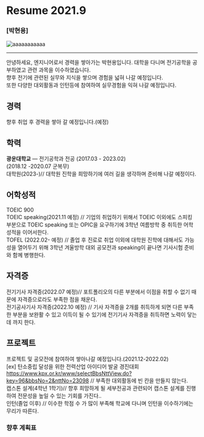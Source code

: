 # Resume 2021.9

### [박현용]
![aaaaaaaaaaa](https://user-images.githubusercontent.com/91231739/134492317-0c8fdad5-2cbc-4cb9-92a7-0bf762d95c59.jpg)


---

안녕하세요, 엔지니어로서 경력을 쌓아가는 박현용입니다.
대학을 다니며 전기공학을 공부하였고 관련 과목을 이수하였습니다.
<br/>
향후 전기에 관련된 실무와 지식을 쌓으며 경험을 넓혀 나갈 예정입니다.
<br/>
또한 다양한 대외활동과 인턴등에 참여하여 실무경험을 익혀 나갈 예정입니다.

## 경력
향후 취업 후 경력을 쌓아 갈 예정입니다.(예정)

## 학력
**광운대학교** — 전기공학과 전공
  (2017.03 - 2023.02)<br/>
  (2018.12 -2020.07 군복무)<br/>
 대학원(2023-)// 대학원 진학을 희망하기에 여러 길을 생각하며 준비해 나갈 예정이다.

## 어학성적
TOEIC 900<br/>
TOEIC speaking(2021.11 예정) // 기업의 취업하기 위해서 TOEIC 이외에도 스피킹 부분으로 TOEIC speaking 또는 OPIC을 요구하기에 3학년 여름방학 중 취득한 어학성적을 이어서한다.<br/>
TOFEL (2022.02- 예정) // 졸업 후 진로로 취업 이외에 대학원 진학에 대해서도 가능성을 열어두기 위해 3학년 겨울방학 대외 공모전과 speaking이 끝나면 기사시험 준비와 함께 병행한다.<br/>

## 자격증
전기기사 자격증(2022.07 예정)// 포트폴리오의 다른 부분에서 이점을 취할 수 없기 때문에 자격증으로라도 부족한 점을 채운다.<br/> 
전기공사기사 자격증(2022.10 예정) // 기사 자격증을 2개를 취득하게 되면 다른 부족한 부분을 보완활 수 있고 이득이 될 수 있기에 전기기사 자격증을 취득하면 노력이 닿는데 까지 한다.<br/>

## 프로젝트
프로젝트 및 공모전에 참여하여 쌓아나갈 예정입니다.(2021.12-2022.02)<br/>
[ex]
탄소중립 달성을 위한 전력산업 아이디어 발굴 경진대회 https://www.kpx.or.kr/www/selectBbsNttView.do?key=96&bbsNo=2&nttNo=23098 // 부족한 대외활동에 빈 칸을 만들지 않는다.<br/>
캡스톤 설계(4학년 1학기)// 향후 희망하게 될 세부전공과 관련되어 캡스톤 설계를 진행하여 전문성을 높일 수 있는 기회를 가진다..<br/>
인턴(졸업 이후) // 이수한 학점 수 가 많이 부족해 학교에 다니며 인턴을 이수하기에는 무리가 따른다.

### 향후 계획표
